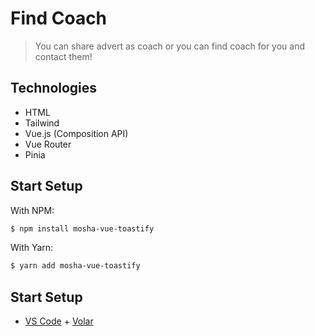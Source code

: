 # Find Coach

> You can share advert as coach or you can find coach for you and contact them!  

## Technologies

- HTML
- Tailwind 
- Vue.js (Composition API)
- Vue Router
- Pinia 

## Start Setup
With NPM:

```bash
$ npm install mosha-vue-toastify
```

With Yarn:

```bash
$ yarn add mosha-vue-toastify
```

## Start Setup
- [VS Code](https://code.visualstudio.com/) + [Volar](https://marketplace.visualstudio.com/items?itemName=Vue.volar)
